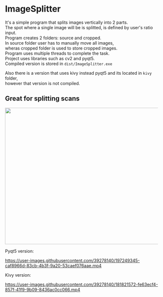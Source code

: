 # ImageSplitter  
It's a simple program that splits images vertically into 2 parts.  
The spot where a single image will be is splitted, is defined by user's ratio input.  
Program creates 2 folders: source and cropped.  
In source folder user has to manually move all images,  
wheras cropped folder is used to store cropped images.  
Program uses multiple threads to complete the task.  
Project uses libraries such as cv2 and pyqt5.  
Compiled version is stored in `dist/ImageSplitter.exe`  

Also there is a version that uses kivy instead pyqt5 and its located in `kivy` folder,  
however that version is not compiled.



## Great for splitting scans
<p float="left">
<img src="https://user-images.githubusercontent.com/39278140/180551386-86e4cb95-188a-4c50-bab3-011ab4c96435.png" height="450" width="600"  />
</p>



Pyqt5 version:

https://user-images.githubusercontent.com/39278140/197249345-caf8966d-83cb-4b3f-9a20-53caef076aae.mp4



Kivy version:

https://user-images.githubusercontent.com/39278140/181821572-fe63ecf4-857f-41f9-9b09-8436ac0cc066.mp4  















